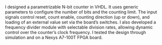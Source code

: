 I designed a parametrizable N-bit counter in VHDL. It uses generic parameters to configure the number of bits and the counting limit. The input signals control reset, count enable, 
counting direction (up or down), and loading of an external value set via the board’s switches. I also developed a frequency divider module with selectable division rates, allowing 
dynamic control over the counter’s clock frequency. I tested the design through simulation and on a Nexys A7-100T FPGA board.
